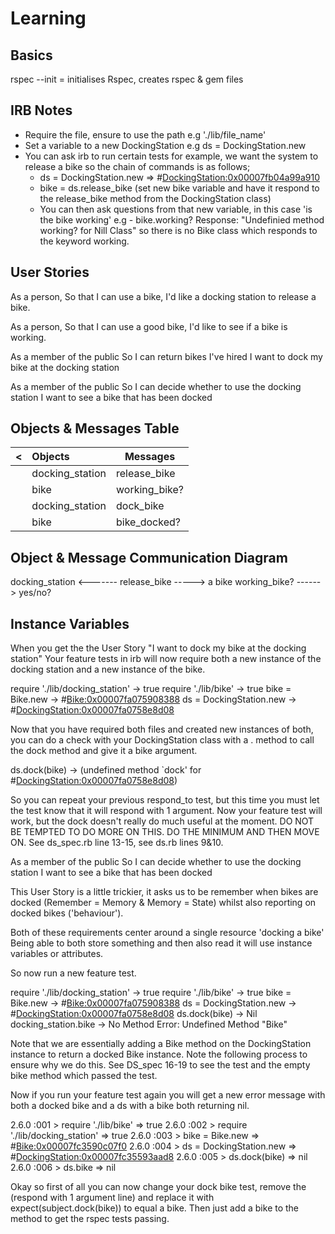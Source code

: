 <h1> Learning </h1>

<h2>Basics</h2>

rspec --init = initialises Rspec, creates rspec & gem files

<h2>IRB Notes</h2>

- Require the file, ensure to use the path e.g './lib/file_name'
- Set a variable to a new DockingStation e.g ds = DockingStation.new
- You can ask irb to run certain tests for example, we want the system to release a bike so the chain of commands is as follows;
  - ds = DockingStation.new
    => #<DockingStation:0x00007fb04a99a910>
  - bike = ds.release_bike (set new bike variable and have it respond to the release_bike method from the DockingStation class)
  - You can then ask questions from that new variable, in this case 'is the bike working' e.g - bike.working? Response: "Undefinied method working? for Nill Class" so there is no Bike class which responds to the keyword working.

<h2>User Stories</h2>

As a person,
So that I can use a bike,
I'd like a docking station to release a bike.

As a person,
So that I can use a good bike,
I'd like to see if a bike is working.

As a member of the public
So I can return bikes I've hired
I want to dock my bike at the docking station

As a member of the public
So I can decide whether to use the docking station
I want to see a bike that has been docked

<h2>Objects & Messages Table</h2>

| <   | Objects         | Messages      |
| :-- | :-------------- | ------------- |
|     | docking_station | release_bike  |
|     | bike            | working_bike? |
|     | docking_station | dock_bike     |
|     | bike            | bike_docked?  |

<h2>Object & Message Communication Diagram</h2>

docking_station <------- release_bike -----> a bike
working_bike? ------> yes/no?

<h2>Instance Variables</h2>

When you get the the User Story "I want to dock my bike at the docking station" Your feature tests in irb will now require both a new instance of the docking station and a new instance of the bike.

require './lib/docking_station'
-> true
require './lib/bike'
-> true
bike = Bike.new
-> #<Bike:0x00007fa075908388>
ds = DockingStation.new
-> #<DockingStation:0x00007fa0758e8d08>

Now that you have required both files and created new instances of both, you can do a check with your DockingStation class with a . method to call the dock method and give it a bike argument.

ds.dock(bike)
-> (undefined method `dock' for #<DockingStation:0x00007fa0758e8d08>)

So you can repeat your previous respond_to test, but this time you must let the test know that it will respond with 1 argument. Now your feature test will work, but the dock doesn't really do much useful at the moment. DO NOT BE TEMPTED TO DO MORE ON THIS. DO THE MINIMUM AND THEN MOVE ON. See ds_spec.rb line 13-15, see ds.rb lines 9&10.

As a member of the public
So I can decide whether to use the docking station
I want to see a bike that has been docked

This User Story is a little trickier, it asks us to be remember when bikes are docked (Remember = Memory & Memory = State) whilst also reporting on docked bikes ('behaviour').

Both of these requirements center around a single resource 'docking a bike' Being able to both store something and then also read it will use instance variables or attributes.

So now run a new feature test.

require './lib/docking_station'
-> true
require './lib/bike'
-> true
bike = Bike.new
-> #<Bike:0x00007fa075908388>
ds = DockingStation.new
-> #<DockingStation:0x00007fa0758e8d08>
ds.dock(bike)
-> Nil
docking_station.bike
-> No Method Error: Undefined Method "Bike"

Note that we are essentially adding a Bike method on the DockingStation instance to return a docked Bike instance. Note the following process to ensure why we do this. See DS_spec 16-19 to see the test and the empty bike method which passed the test.

Now if you run your feature test again you will get a new error message with both a docked bike and a ds with a bike both returning nil.

2.6.0 :001 > require './lib/bike'
=> true
2.6.0 :002 > require './lib/docking_station'
=> true
2.6.0 :003 > bike = Bike.new
=> #<Bike:0x00007fc3590c07f0>
2.6.0 :004 > ds = DockingStation.new
=> #<DockingStation:0x00007fc35593aad8>
2.6.0 :005 > ds.dock(bike)
=> nil
2.6.0 :006 > ds.bike
=> nil

Okay so first of all you can now change your dock bike test, remove the (respond with 1 argument line) and replace it with expect(subject.dock(bike)) to equal a bike. Then just add a bike to the method to get the rspec tests passing.
